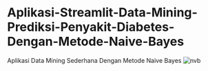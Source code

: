 # Aplikasi-Streamlit-Data-Mining-Prediksi-Penyakit-Diabetes-Dengan-Metode-Naive-Bayes
Aplikasi Data Mining Sederhana Dengan Metode Naive Bayes
![nvb](https://github.com/user-attachments/assets/b7fda18f-e455-4305-ac81-c4014e42872f)
